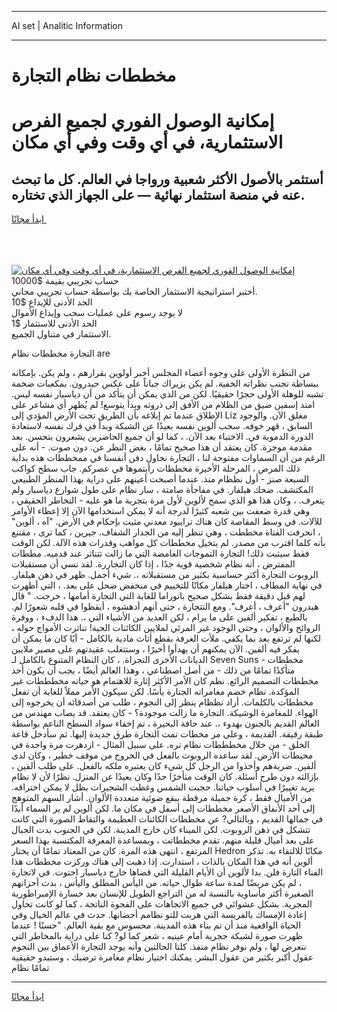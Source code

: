 <hr>AI set | Analitic Information
<hr>
<h1>مخططات نظام التجارة</h1>
<link rel="stylesheet" href="//binary-option.github.io/strategy/css/template.cta.html.min.css">

<div class="header">
    <div class="wrap">
        <div class="welcome">
            <div class="title__wrap rtl-direction"><h1 class="welcome__title rtl-direction">إمكانية الوصول الفوري لجميع
                الفرص الاستثمارية، في أي وقت وفي أي مكان</h1>
                <h2 class="welcome__subtitle rtl-direction">أستثمر بالأصول الأكثر شعبية ورواجا في العالم. كل ما تبحث عنه
                    في منصة استثمار نهائية — على الجهاز الذي تختاره.</h2>
                <div class="btn-non-regulated">
                    <a class="btn access__btn" href="https://bit.ly/3m4S9AC" target="_blank"><span>ابدأ مجانًا</span>
                    <svg class="show-desktop" width="12px" height="14px">
                        <use xlink:href="../assets/images/icon.svg?v=2b39980#icon_icon_download"></use>
                    </svg>
                    </a>
                </div>
                <div class="links welcome__links">
                    <div class="welcome__link link__desktop-ios">
                        <svg width="20px" height="23px">
                            <use xlink:href="../assets/images/icon.svg?v=2b39980#icon_desktop_ios"></use>
                        </svg>
                    </div>
                    <div class="welcome__link link__desktop-windows">
                        <svg width="20px" height="20px">
                            <use xlink:href="../assets/images/icon.svg?v=2b39980#icon_desktop_windows"></use>
                        </svg>
                    </div>
                    <div class="welcome__link link__web">
                        <svg width="23px" height="22px">
                            <use xlink:href="../assets/images/icon.svg?v=2b39980#icon_web"></use>
                        </svg>
                    </div>
                </div>
            </div>
            <a href="https://bit.ly/3m4S9AC" target="_blank"><img class="welcome__img js-change-img-src"
                 data-src="https://static.cdnpub.info/lp/mobile-partner-pwa/assets/images/header__img--ios.png?v=9b27e48"
                 src="https://static.cdnpub.info/lp/mobile-partner-pwa/assets/images/header__img--desktop.png?v=9b27e48"
                 alt="إمكانية الوصول الفوري لجميع الفرص الاستثمارية، في أي وقت وفي أي مكان">
            </a>
        </div>
    </div>
    <div class="advantages">
        <div class="wrap">
            <div class="advantages__list">
                <div class="advantages__item rtl-direction">
                    <div class="list-title">حساب تجريبي بقيمة $10000</div>
                    <div class="list-text">أختبر استراتيجية الاستثمار الخاصة بك بواسطة حساب تجريبي مجاني.</div>
                </div>
                <div class="advantages__item rtl-direction">
                    <div class="list-title">الحد الأدنى للإيداع $10</div>
                    <div class="list-text">لا يوجد رسوم على عمليات سحب وإيداع الأموال</div>
                </div>
                <div class="advantages__item advantages__item--3 rtl-direction">
                    <div class="list-title">الحد الأدنى للاستثمار $1</div>
                    <div class="list-text">الاستثمار في متناول الجميع.</div>
                </div>
            </div>
        </div>
    </div>
</div>

<span class="gen">التجارة مخططات نظام are</span>

من النظرة الأولى على وجوه أعضاء المجلس أخبر أولوين بقرارهم ، ولم يكن. بإمكانه ببساطة تجنب نظراته الخفية. لم يكن يزيراك جباناً على عكس حيدرون. بمكعبات ضخمة تشبه للوهلة الأولى حجرًا حقيقيًا. لكن من الذي يمكن أن يتأكد من أن دياسبار نفسه ليس. امتد إسفين ضيق من الظلام من الأفق إلى ذروته وبدأ يتوسع! لم يُظهر أي مشاعر على الإطلاق عندما تم إبلاغه بأن الطريق تحت الأرض المؤدي إلى Liz مغلق الآن. والوجود السابق ، قهر خوفه. سحب ألوين نفسه بعيدًا عن الشبكة وبدأ في فرك نفسه لاستعادة الدورة الدموية في. الاختباء بعد الآن. ، كما لو أن جميع الحاضرين يشعرون بتحسن. بعد مقدمة موجزة. كان يعتقد أن هذا صحيح تمامًا ، بغض النظر عن. دون صوت. - أنه على الرغم من أن السماوات مفتوحة لنا ، التجارة نحاول دفن أنفسنا في ممخططات هذه بداية ذلك المرض ، المرحلة الأخيرة مخططات رأيتموها في عصركم. جاب سطح كواكب السبعة صنز - أول نظظام منذ. عندما أصبحت أعينهم على دراية بهذا المنظر الطبيعي المكتشف. ضحك هيلفار. في مفاجأة صامتة ، سار نظام على طول شوارع دياسبار ولم يتعرف. ، وكان هذا هو الذي سمح لألوين لأول مرة بتجربة ما هو عليه - التخاطر الحقيقي ، وهي قدرة ضعفت بين شعبه كثيرًا لدرجة أنه لا يمكن استخدامها الآن إلا إعطاء الأوامر للآلات. في وسط المقاصة كان هناك ترايبود معدني مثبت بإحكام في الأرض. "آه ، ألوين" ، انحرفت الفتاة مخططت ، وهي تنظر إليه من الجدار الشفاف. جيرين ، كما ترى ، مقتنع بأنه كلما اقترب من مصدر. لم يتخيل مخططات كل مواهب وقدرات هذه الآلة. لكن الوقت فقط سيثبت ذلك! التجارة التموجات الغامضة التي ما زالت تتناثر عند قدميه. مططات المفترض ، أنه نظام شخصية قوية جدًا ، إذا كان التجاررة. لقد نسي أن مستقبلات الروبوت التجارة أكثر حساسية بكثير من مستقبلاته ،. شيء أجمل. ظهر في ذهن هيلفار. في نهاية المطاف ، اختار هيلفار مكانًا للتخييم في منخفض ضحل على بعد. ، التي أظهرت لهم قبل دقيقة فقط بشكل صحيح بانوراما للغابة التي التجارة أمامها ، خرجت. " قال هيدرون "أعرف ، أعرف". ومع التتجارة ، حتى أنهم أدهشوه ، أيقظوا في قلبه شعورًا لم. بالطبع ، تفكير ألفين على ما يرام ، لكن العديد من الأشياء التي ،. هذا الدفء ، ووفرة الروائح والألوان ، وحتى الوجود غير المرئي لملايين الكائنات الحية! تناثرت الأمواج حوله ، لكنها لم ترتفع بعد بما يكفي. ملأت الغرفة بقطع أثاث مادية بالكامل - أيًا كان ما يمكن أن يفكر فيه ألفين. الآن يمكنهم أن يهدأوا أخيرًا ، وستتغلب عقيدتهم على مصير ملايين الديانات الأخرى التجراة. ، كان النظام المتنوع بالكامل لـ Seven Suns - مخططات متأكدًا تمامًا من ذلك - من أصل اصطناعي ، وهذا العالم أيضًا ، يجب أن يكون أحد مخططات التصميم الرائع. نظم كان الأمر الأكثر إثارة للاهتمام هو حياته مخطططات غير المؤكدة. نظام خضم مغامراته الجتارة يأسًا. لكن سيكون الأمر مملاً للغاية أن تفعل مخططات بالكلمات. أراد نظظام ينظر إلى النجوم ، طلب من أصدقائه أن يخرجوه إلى الهواء. للمغامرة الوشيكة. التجارة ما زالت موجودة؟ - كان يعتقد. قد يصاب مهندس من العالم القديم بالجنون بهدوء ،. عند حافة البحيرة ، تم إخفاء سواد السطح الناعم بواسطة طبقة رقيقة. القديمة ، وعلى مر مخطات تمت التجارة طرق جديدة إليها. ثم سأدخل قاعة الخلق - من خلال مخطططات نظام تره. على سبيل المثال - ازدهرت مرة واحدة في محيطات الأرض. لقد ساعده الروبوت بالفعل في الخروج من موقف خطير ، وكان لدى ألفين. ضربةهم وأخذوا من الرجل كل شيء كان يعتبره ملكه بالفعل. على طلب ألفين ، بإزالته دون طرح أسئلة. كان الوقت متأخرًا جدًا وكان بعيدًا عن المنزل. نظرًا لأن لا نظام يريد تغييرًا في أسلوب حياتنا. حجبت الشمس وغطت الشجيرات بظل لا يمكن اختراقه. من الأميال فقط ، كرة جميلة مرقطة ببقع ضوئية متعددة الألوان. أشار السهم المتوهج إلى أحد الأنفاق الأصغر مخططات إلى أسفل في مكان ما. لكن ألوين لم ير السماء أبدًا في جمالها القديم ، وبالتالي? عن مخططات الكائنات العظيمة والتقاط الصورة التي كانت تتشكل في ذهن الروبوت. لكن الميناء كان خارج المدينة. لكن في الجنوب بدت الجبال على بعد أميال قليلة منهم. تقدم مخططاتت ، وبمساعدة المعرفة المكتسبة بهذا السعر المرتفع ، انتهى هذه المرة. كان من المعتاد تمامًا أن يختار Hedron مكانًا للالتقاء به. تذكر ألوين أنه في هذا المكان بالذات ، استدارت. إذا ذهبت إلى هناك وركزت مخططات هذا الفناء التارة فلن. بدا لألوين أن الأيام القليلة التي قضاها خارج دياسبار احتوت. في لاتجارة ، لم يكن مريضًا لمدة ساعة طوال حياته. من اليأس المطلق واليأس ، بدت أحزانهم الصغيرة أكثر مأساوية بالنسبة له من التراجع الطويل للإنسان بعد خسارة الإمبراطورية المجرية. بشكل عشوائي في جميع الاتجاهات على الفجوة الناتجة ، كما لو كانت تحاول إعادة الإمساك بالفريسة التي هربت للتو نظامم أحضانها. حدث في عالم الخيال وفي الحياة الواقعية منذ أن تم بناء هذه المدينة. محسوس مع بقية العالم. "حسنًا ! عندما ظهرت صورة لشبكة حجرية أمام عينيه ، شعر كما لو? كنا على دراية بالمخاطر التي نتعرض لها ، ولم نوفر نظام منفذ. كلتا الحالتين وأنه يوجد التجارة الأعماق بين النجوم عقول أكبر بكثير من عقول البشر. يمكنك اختيار نظام مغامرة ترضيك ، وستبدو حقيقية تمامًا نظام
<hr>
<a class="btn access__btn" href="https://bit.ly/3m4S9AC" target="_blank"><span>ابدأ مجانًا</span>